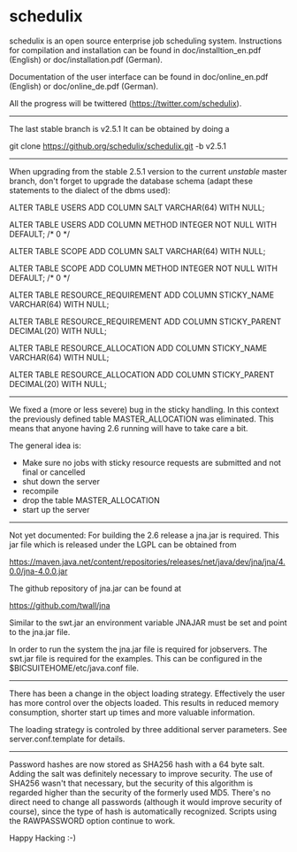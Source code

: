 schedulix
=========

schedulix is an open source enterprise job scheduling system.
Instructions for compilation and installation can be found in doc/installtion_en.pdf (English)
or doc/installation.pdf (German).

Documentation of the user interface can be found in doc/online_en.pdf (English) or
doc/online_de.pdf (German).

All the progress will be twittered (https://twitter.com/schedulix).

-------------------------------------------------------------------------------------------

The last stable branch is v2.5.1
It can be obtained by doing a

git clone https://github.org/schedulix/schedulix.git -b v2.5.1

-------------------------------------------------------------------------------------------

When upgrading from the stable 2.5.1 version to the current _unstable_ master branch,
don't forget to upgrade the database schema (adapt these statements to the dialect of
the dbms used):

ALTER TABLE USERS
ADD COLUMN SALT VARCHAR(64) WITH NULL;

ALTER TABLE USERS
ADD COLUMN METHOD INTEGER NOT NULL WITH DEFAULT; /* 0 */

ALTER TABLE SCOPE
ADD COLUMN SALT VARCHAR(64) WITH NULL;

ALTER TABLE SCOPE
ADD COLUMN METHOD INTEGER NOT NULL WITH DEFAULT; /* 0 */

ALTER TABLE RESOURCE_REQUIREMENT
ADD COLUMN STICKY_NAME VARCHAR(64) WITH NULL;

ALTER TABLE RESOURCE_REQUIREMENT
ADD COLUMN STICKY_PARENT DECIMAL(20) WITH NULL;

ALTER TABLE RESOURCE_ALLOCATION
ADD COLUMN STICKY_NAME VARCHAR(64) WITH NULL;

ALTER TABLE RESOURCE_ALLOCATION
ADD COLUMN STICKY_PARENT DECIMAL(20) WITH NULL;

-------------------------------------------------------------------------------------------

We fixed a (more or less severe) bug in the sticky handling.
In this context the previously defined table MASTER_ALLOCATION was eliminated.
This means that anyone having 2.6 running will have to take care a bit.

The general idea is:
- Make sure no jobs with sticky resource requests are submitted and not final or cancelled
- shut down the server
- recompile
- drop the table MASTER_ALLOCATION
- start up the server

-------------------------------------------------------------------------------------------

Not yet documented: For building the 2.6 release a jna.jar is required.
This jar file which is released under the LGPL can be obtained from

https://maven.java.net/content/repositories/releases/net/java/dev/jna/jna/4.0.0/jna-4.0.0.jar

The github repository of jna.jar can be found at

https://github.com/twall/jna

Similar to the swt.jar an environment variable JNAJAR must be set and point to the jna.jar file.

In order to run the system the jna.jar file is required for jobservers. The swt.jar file is
required for the examples. This can be configured in the $BICSUITEHOME/etc/java.conf file.

-------------------------------------------------------------------------------------------

There has been a change in the object loading strategy. Effectively the user has more
control over the objects loaded. This results in reduced memory consumption, shorter start up
times and more valuable information.

The loading strategy is controled by three additional server parameters. See server.conf.template
for details.

-------------------------------------------------------------------------------------------

Password hashes are now stored as SHA256 hash with a 64 byte salt.
Adding the salt was definitely necessary to improve security.
The use of SHA256 wasn't that necessary, but the security of this algorithm is regarded higher
than the security of the formerly used MD5.
There's no direct need to change all passwords (although it would improve security of course),
since the type of hash is automatically recognized.
Scripts using the RAWPASSWORD option continue to work.

Happy Hacking :-)

